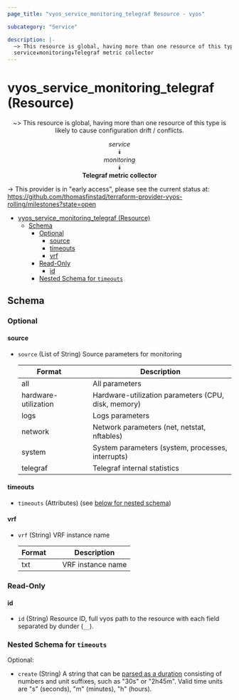 ```yaml
---
page_title: "vyos_service_monitoring_telegraf Resource - vyos"

subcategory: "Service"

description: |-
  ~> This resource is global, having more than one resource of this type is likely to cause configuration drift / conflicts.
  service⯯monitoring⯯Telegraf metric collector
---
```


# vyos_service_monitoring_telegraf (Resource)
<center>

~> This resource is global, having more than one resource of this type is likely to cause configuration drift / conflicts.

*service*  
⯯  
*monitoring*  
⯯  
**Telegraf metric collector**


</center>

-> This provider is in "early access", please see the current status at: https://github.com/thomasfinstad/terraform-provider-vyos-rolling/milestones?state=open

<!--TOC-->

- [vyos_service_monitoring_telegraf (Resource)](#vyos_service_monitoring_telegraf-resource)
  - [Schema](#schema)
    - [Optional](#optional)
      - [source](#source)
      - [timeouts](#timeouts)
      - [vrf](#vrf)
    - [Read-Only](#read-only)
      - [id](#id)
    - [Nested Schema for `timeouts`](#nested-schema-for-timeouts)

<!--TOC-->

<!-- schema generated by tfplugindocs -->
## Schema

### Optional

#### source
- `source` (List of String) Source parameters for monitoring

    |  Format                &emsp;|  Description                                          |
    |------------------------|-------------------------------------------------------|
    |  all                   &emsp;|  All parameters                                       |
    |  hardware-utilization  &emsp;|  Hardware-utilization parameters (CPU, disk, memory)  |
    |  logs                  &emsp;|  Logs parameters                                      |
    |  network               &emsp;|  Network parameters (net, netstat, nftables)          |
    |  system                &emsp;|  System parameters (system, processes, interrupts)    |
    |  telegraf              &emsp;|  Telegraf internal statistics                         |
#### timeouts
- `timeouts` (Attributes) (see [below for nested schema](#nestedatt--timeouts))
#### vrf
- `vrf` (String) VRF instance name

    |  Format  &emsp;|  Description        |
    |----------|---------------------|
    |  txt     &emsp;|  VRF instance name  |

### Read-Only

#### id
- `id` (String) Resource ID, full vyos path to the resource with each field separated by dunder (`__`).

<a id="nestedatt--timeouts"></a>
### Nested Schema for `timeouts`

Optional:

- `create` (String) A string that can be [parsed as a duration](https://pkg.go.dev/time#ParseDuration) consisting of numbers and unit suffixes, such as &#34;30s&#34; or &#34;2h45m&#34;. Valid time units are &#34;s&#34; (seconds), &#34;m&#34; (minutes), &#34;h&#34; (hours).
